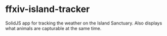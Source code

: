 # ffxiv-island-tracker
SolidJS app for tracking the weather on the Island Sanctuary. Also displays what animals are capturable at the same time.
